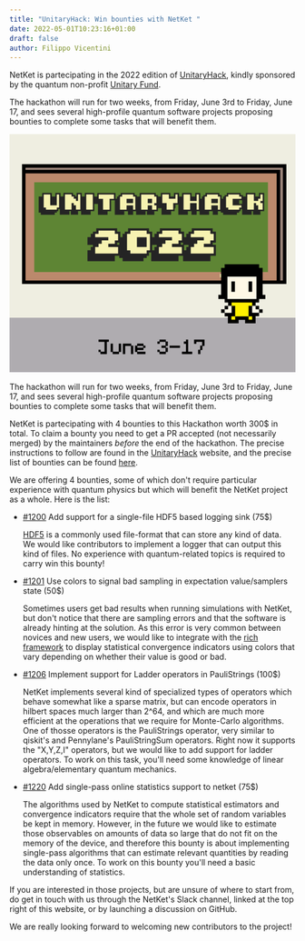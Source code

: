 ```yaml
---
title: "UnitaryHack: Win bounties with NetKet "
date: 2022-05-01T10:23:16+01:00
draft: false
author: Filippo Vicentini
---
```


NetKet is partecipating in the 2022 edition of [UnitaryHack](https://unitaryhack.dev), kindly sponsored by the quantum non-profit [Unitary Fund](https://unitary.fund).

The hackathon will run for two weeks, from Friday, June 3rd to Friday, June 17, and sees several high-profile quantum software projects proposing bounties to complete some tasks that will benefit them.

![Image alt](images/UHack_short.gif)

The hackathon will run for two weeks, from Friday, June 3rd to Friday, June 17, and sees several high-profile quantum software projects proposing bounties to complete some tasks that will benefit them.

NetKet is partecipating with 4 bounties to this Hackathon worth 300$ in total. To claim a bounty you need to get a PR accepted (not necessarily merged) by the maintainers *before* the end of the hackathon. The precise instructions to follow are found in the [UnitaryHack](https://unitaryhack.dev/hacker-guide/) website, and the precise list of bounties can be found [here](https://unitaryhack.dev/projects/netket/).

We are offering 4 bounties, some of which don't require particular experience with quantum physics but which will benefit the NetKet project as a whole. Here is the list:

- [#1200](https://github.com/netket/netket/issues/1200) Add support for a single-file HDF5 based logging sink (75$)

  [HDF5](https://docs.h5py.org) is a commonly used file-format that can store any kind of data. We would like contributors to implement a logger that can output this kind of files. No experience with quantum-related topics is required to carry win this bounty!

- [#1201](https://github.com/netket/netket/issues/1201) Use colors to signal bad sampling in expectation value/samplers state (50$) 

  Sometimes users get bad results when running simulations with NetKet, but don't notice that there are sampling errors and that the software is already hinting at the solution. As this error is very common between novices and new users, we would like to integrate with the [rich framework](https://github.com/Textualize/rich) to display statistical convergence indicators using colors that vary depending on whether their value is good or bad.   

- [#1206](https://github.com/netket/netket/issues/1206) Implement support for Ladder operators in PauliStrings (100$) 

  NetKet implements several kind of specialized types of operators which behave somewhat like a sparse matrix, but can encode operators in hilbert spaces much larger than 2^64, and which are much more efficient at the operations that we require for Monte-Carlo algorithms. One of thosse operators is the PauliStrings operator, very similar to qiskit's and Pennylane's PauliStringSum operators. Right now it supports the "X,Y,Z,I" operators, but we would like to add support for ladder operators. To work on this task, you'll need some knowledge of linear algebra/elementary quantum mechanics.

- [#1220](https://github.com/netket/netket/issues/1220) Add single-pass online statistics support to netket (75$) 

  The algorithms used by NetKet to compute statistical estimators and convergence indicators require that the whole set of random variables be kept in memory. However, in the future we would like to estimate those observables on amounts of data so large that do not fit on the memory of the device, and therefore this bounty is about implementing single-pass algorithms that can estimate relevant quantities by reading the data only once. To work on this bounty you'll need a basic understanding of statistics. 


If you are interested in those projects, but are unsure of where to start from, do get in touch with us through the NetKet's Slack channel, linked at the top right of this website, or by launching a discussion on GitHub. 

We are really looking forward to welcoming new contributors to the project! 

